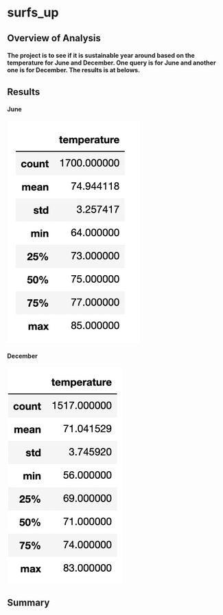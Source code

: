 # surfs_up

## Overview of Analysis

#### The project is to see if it is sustainable year around based on the temperature for June and December. One query is for June and another one is for December. The results is at belows.

## Results

#### June

![alt text](https://github.com/Herbert-0820/surfs_up/blob/main/June.jpeg)

#### December

![alt text](https://github.com/Herbert-0820/surfs_up/blob/main/December.jpeg)

## Summary
